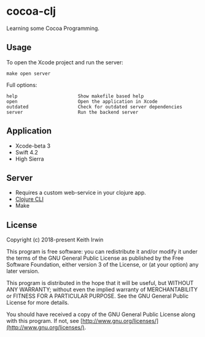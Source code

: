# cocoa-clj

Learning some Cocoa Programming.

## Usage

To open the Xcode project and run the server:

``` shellsession
make open server
```

Full options:

``` shellsession
help                      Show makefile based help
open                      Open the application in Xcode
outdated                  Check for outdated server dependencies
server                    Run the backend server
```

## Application

- Xcode-beta 3
- Swift 4.2
- High Sierra

## Server

- Requires a custom web-service in your clojure app.
- [Clojure CLI](https://clojure.org/guides/getting_started)
- Make

## License

Copyright (c) 2018-present Keith Irwin

This program is free software: you can redistribute it and/or modify
it under the terms of the GNU General Public License as published
by the Free Software Foundation, either version 3 of the License,
or (at your option) any later version.

This program is distributed in the hope that it will be useful,
but WITHOUT ANY WARRANTY; without even the implied warranty of
MERCHANTABILITY or FITNESS FOR A PARTICULAR PURPOSE.  See the
GNU General Public License for more details.

You should have received a copy of the GNU General Public License
along with this program.  If not, see
[http://www.gnu.org/licenses/](http://www.gnu.org/licenses/).
